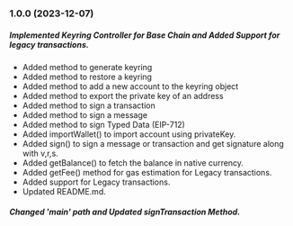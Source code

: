 ### 1.0.0 (2023-12-07)

##### Implemented Keyring Controller for Base Chain and Added Support for legacy transactions.
- Added method to generate keyring
- Added method to restore a keyring
- Added method to add a new account to the keyring object
- Added method to export the private key of an address
- Added method to sign a transaction
- Added method to sign a message
- Added method to sign Typed Data (EIP-712)
- Added importWallet() to import account using privateKey.
- Added sign() to sign a message or transaction and get signature along with v,r,s.
- Added getBalance() to fetch the balance in native currency.
- Added getFee() method for gas estimation for Legacy transactions.
- Added support for Legacy transactions.
- Updated README.md.

##### Changed 'main' path and Updated signTransaction Method. 